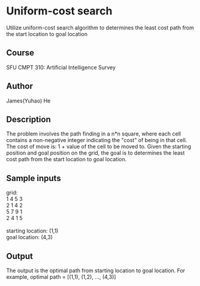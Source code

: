 # Uniform-cost search
Utilize uniform-cost search algorithm to determines the least cost path from the start location to goal location

## Course
SFU CMPT 310: Artificial Intelligence Survey

## Author
James(Yuhao) He

## Description
The problem involves the path finding in a n*n square, where each cell contains a non-negative integer indicating the "cost" of being in that cell. The cost of move is: 1 + value of the cell to be moved to. Given the starting position and goal position on the grid, the goal is to determines the least cost path from the start location to goal location. 

## Sample inputs
<dt>grid:</dt>
<dt>1   4   5   3</dt>
<dt>2   1   4   2</dt>
<dt>5   7   9   1</dt>
<dt>2   4   1   5</dt>
</br>
<dt>starting location: (1,1)</dt>
<dt>goal location: (4,3)</dt>

## Output
The output is the optimal path from starting location to goal location. For example, optimal path = [(1,1), (1,2), ..., (4,3)]

